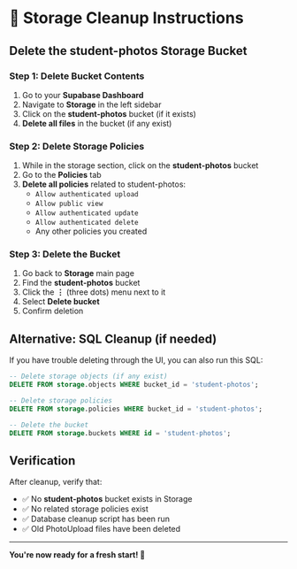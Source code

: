 # 🧹 Storage Cleanup Instructions

## Delete the student-photos Storage Bucket

### Step 1: Delete Bucket Contents
1. Go to your **Supabase Dashboard**
2. Navigate to **Storage** in the left sidebar
3. Click on the **student-photos** bucket (if it exists)
4. **Delete all files** in the bucket (if any exist)

### Step 2: Delete Storage Policies
1. While in the storage section, click on the **student-photos** bucket
2. Go to the **Policies** tab
3. **Delete all policies** related to student-photos:
   - `Allow authenticated upload`
   - `Allow public view` 
   - `Allow authenticated update`
   - `Allow authenticated delete`
   - Any other policies you created

### Step 3: Delete the Bucket
1. Go back to **Storage** main page
2. Find the **student-photos** bucket
3. Click the **⋮** (three dots) menu next to it
4. Select **Delete bucket**
5. Confirm deletion

## Alternative: SQL Cleanup (if needed)
If you have trouble deleting through the UI, you can also run this SQL:

```sql
-- Delete storage objects (if any exist)
DELETE FROM storage.objects WHERE bucket_id = 'student-photos';

-- Delete storage policies
DELETE FROM storage.policies WHERE bucket_id = 'student-photos';

-- Delete the bucket
DELETE FROM storage.buckets WHERE id = 'student-photos';
```

## Verification
After cleanup, verify that:
- ✅ No **student-photos** bucket exists in Storage
- ✅ No related storage policies exist
- ✅ Database cleanup script has been run
- ✅ Old PhotoUpload files have been deleted

---

**You're now ready for a fresh start! 🎉**